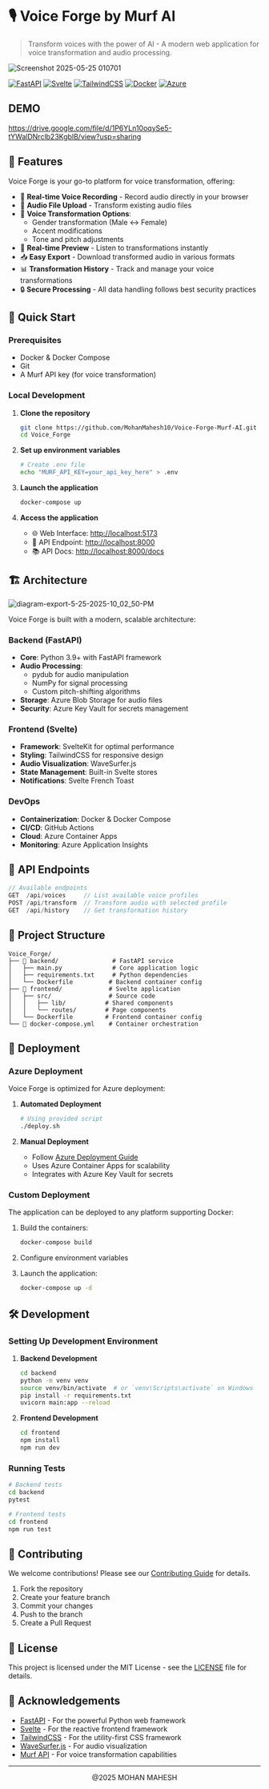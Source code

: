 # 🎙️ Voice Forge by Murf AI 
> Transform voices with the power of AI - A modern web application for voice transformation and audio processing.


![Screenshot 2025-05-25 010701](https://github.com/user-attachments/assets/901f9ac4-d2db-4862-9b9b-df1e4b9dc159)



[![FastAPI](https://img.shields.io/badge/FastAPI-005571?style=for-the-badge&logo=fastapi)](https://fastapi.tiangolo.com/)
[![Svelte](https://img.shields.io/badge/Svelte-4A4A55?style=for-the-badge&logo=svelte&logoColor=FF3E00)](https://svelte.dev/)
[![TailwindCSS](https://img.shields.io/badge/tailwindcss-%2338B2AC.svg?style=for-the-badge&logo=tailwind-css&logoColor=white)](https://tailwindcss.com/)
[![Docker](https://img.shields.io/badge/docker-%230db7ed.svg?style=for-the-badge&logo=docker&logoColor=white)](https://www.docker.com/)
[![Azure](https://img.shields.io/badge/azure-%230072C6.svg?style=for-the-badge&logo=microsoftazure&logoColor=white)](https://azure.microsoft.com/)

## DEMO
https://drive.google.com/file/d/1P6YLn10oqySe5-tYWalDNrclb23KgblB/view?usp=sharing


## 🌟 Features

Voice Forge is your go-to platform for voice transformation, offering:

- 🎤 **Real-time Voice Recording** - Record audio directly in your browser
- 📁 **Audio File Upload** - Transform existing audio files
- 🔄 **Voice Transformation Options**:
  - Gender transformation (Male ↔️ Female)
  - Accent modifications
  - Tone and pitch adjustments
- 🎵 **Real-time Preview** - Listen to transformations instantly
- 📥 **Easy Export** - Download transformed audio in various formats
- 📊 **Transformation History** - Track and manage your voice transformations
- 🔒 **Secure Processing** - All data handling follows best security practices

## 🚀 Quick Start

### Prerequisites

- Docker & Docker Compose
- Git
- A Murf API key (for voice transformation)

### Local Development

1. **Clone the repository**
   ```bash
   git clone https://github.com/MohanMahesh10/Voice-Forge-Murf-AI.git
   cd Voice_Forge
   ```

2. **Set up environment variables**
   ```bash
   # Create .env file
   echo "MURF_API_KEY=your_api_key_here" > .env
   ```

3. **Launch the application**
   ```bash
   docker-compose up
   ```

4. **Access the application**
   - 🌐 Web Interface: [http://localhost:5173](http://localhost:5173)
   - 🔧 API Endpoint: [http://localhost:8000](http://localhost:8000)
   - 📚 API Docs: [http://localhost:8000/docs](http://localhost:8000/docs)

## 🏗️ Architecture
![diagram-export-5-25-2025-10_02_50-PM](https://github.com/user-attachments/assets/bddfa873-1a4c-4c0e-b558-d496fb1e91b9)




Voice Forge is built with a modern, scalable architecture:

### Backend (FastAPI)

- **Core**: Python 3.9+ with FastAPI framework
- **Audio Processing**: 
  - pydub for audio manipulation
  - NumPy for signal processing
  - Custom pitch-shifting algorithms
- **Storage**: Azure Blob Storage for audio files
- **Security**: Azure Key Vault for secrets management

### Frontend (Svelte)

- **Framework**: SvelteKit for optimal performance
- **Styling**: TailwindCSS for responsive design
- **Audio Visualization**: WaveSurfer.js
- **State Management**: Built-in Svelte stores
- **Notifications**: Svelte French Toast

### DevOps

- **Containerization**: Docker & Docker Compose
- **CI/CD**: GitHub Actions
- **Cloud**: Azure Container Apps
- **Monitoring**: Azure Application Insights

## 📡 API Endpoints

```typescript
// Available endpoints
GET  /api/voices     // List available voice profiles
POST /api/transform  // Transform audio with selected profile
GET  /api/history    // Get transformation history
```

## 📂 Project Structure

```
Voice_Forge/
├── 🔧 backend/               # FastAPI service
│   ├── main.py              # Core application logic
│   ├── requirements.txt     # Python dependencies
│   └── Dockerfile          # Backend container config
├── 🎨 frontend/             # Svelte application
│   ├── src/                # Source code
│   │   ├── lib/           # Shared components
│   │   └── routes/        # Page components
│   └── Dockerfile         # Frontend container config
└── 🐳 docker-compose.yml    # Container orchestration
```

## 🚀 Deployment

### Azure Deployment

Voice Forge is optimized for Azure deployment:

1. **Automated Deployment**
   ```bash
   # Using provided script
   ./deploy.sh
   ```

2. **Manual Deployment**
   - Follow [Azure Deployment Guide](AZURE_DEPLOYMENT_GUIDE.md)
   - Uses Azure Container Apps for scalability
   - Integrates with Azure Key Vault for secrets

### Custom Deployment

The application can be deployed to any platform supporting Docker:

1. Build the containers:
   ```bash
   docker-compose build
   ```

2. Configure environment variables
3. Launch the application:
   ```bash
   docker-compose up -d
   ```

## 🛠️ Development

### Setting Up Development Environment

1. **Backend Development**
   ```bash
   cd backend
   python -m venv venv
   source venv/bin/activate  # or `venv\Scripts\activate` on Windows
   pip install -r requirements.txt
   uvicorn main:app --reload
   ```

2. **Frontend Development**
   ```bash
   cd frontend
   npm install
   npm run dev
   ```

### Running Tests

```bash
# Backend tests
cd backend
pytest

# Frontend tests
cd frontend
npm run test
```

## 🤝 Contributing

We welcome contributions! Please see our [Contributing Guide](CONTRIBUTING.md) for details.

1. Fork the repository
2. Create your feature branch
3. Commit your changes
4. Push to the branch
5. Create a Pull Request

## 📜 License

This project is licensed under the MIT License - see the [LICENSE](LICENSE) file for details.

## 🙏 Acknowledgements

- [FastAPI](https://fastapi.tiangolo.com/) - For the powerful Python web framework
- [Svelte](https://svelte.dev/) - For the reactive frontend framework
- [TailwindCSS](https://tailwindcss.com/) - For the utility-first CSS framework
- [WaveSurfer.js](https://wavesurfer-js.org/) - For audio visualization
- [Murf API](https://murf.ai/) - For voice transformation capabilities

---

<p align="center">  @2025 MOHAN MAHESH </p>
